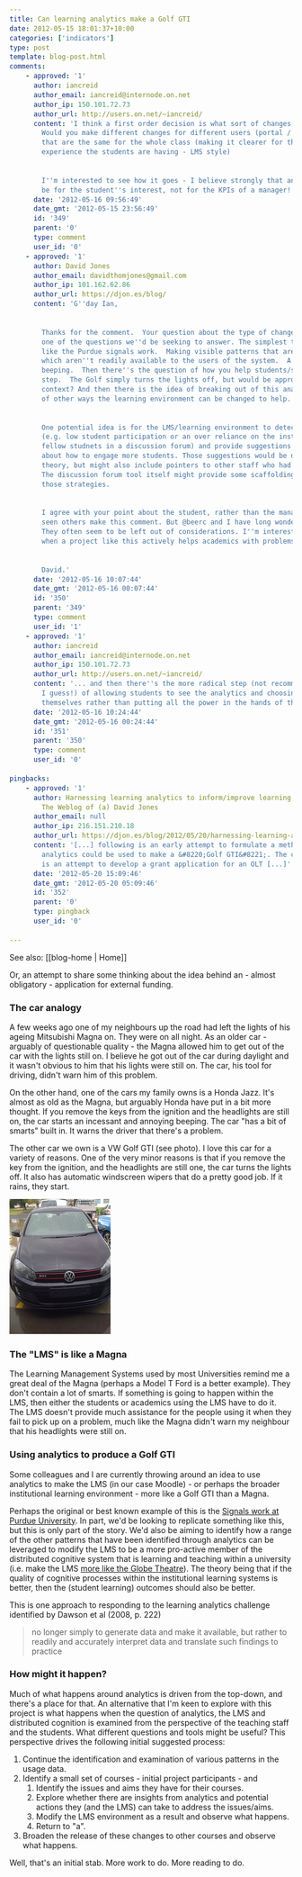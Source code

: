 ```yaml
---
title: Can learning analytics make a Golf GTI
date: 2012-05-15 18:01:37+10:00
categories: ['indicators']
type: post
template: blog-post.html
comments:
    - approved: '1'
      author: iancreid
      author_email: iancreid@internode.on.net
      author_ip: 150.101.72.73
      author_url: http://users.on.net/~iancreid/
      content: 'I think a first order decision is what sort of changes would you make?
        Would you make different changes for different users (portal / PLE style) or changes
        that are the same for the whole class (making it clearer for the academic what
        experience the students are having - LMS style)
    
    
        I''m interested to see how it goes - I believe strongly that analytics should
        be for the student''s interest, not for the KPIs of a manager!'
      date: '2012-05-16 09:56:49'
      date_gmt: '2012-05-15 23:56:49'
      id: '349'
      parent: '0'
      type: comment
      user_id: '0'
    - approved: '1'
      author: David Jones
      author_email: davidthomjones@gmail.com
      author_ip: 101.162.62.86
      author_url: https://djon.es/blog/
      content: 'G''day Ian,
    
    
        Thanks for the comment.  Your question about the type of changes to be made, is
        one of the questions we''d be seeking to answer. The simplest type of change is
        like the Purdue signals work.  Making visible patterns that are in the data, but
        which aren''t readily available to the users of the system.  A bit like the Jazz
        beeping.  Then there''s the question of how you help students/staff take the next
        step.  The Golf simply turns the lights off, but would be appropriate in a learning
        context? And then there is the idea of breaking out of this analogy and thinking
        of other ways the learning environment can be changed to help.
    
    
        One potential idea is for the LMS/learning environment to detect certain situations
        (e.g. low student participation or an over reliance on the instructor rather than
        fellow studnets in a discussion forum) and provide suggestions to the academic
        about how to engage more students. Those suggestions would be drawn from literature/learning
        theory, but might also include pointers to other staff who had adopted these approaches.
        The discussion forum tool itself might provide some scaffolding to help implement
        those strategies.
    
    
        I agree with your point about the student, rather than the manager. And I''ve
        seen others make this comment. But @beerc and I have long wondered about the academic/teacher.
        They often seem to be left out of considerations. I''m interested in what happens
        when a project like this actively helps academics with problems they are experiencing.
    
    
        David.'
      date: '2012-05-16 10:07:44'
      date_gmt: '2012-05-16 00:07:44'
      id: '350'
      parent: '349'
      type: comment
      user_id: '1'
    - approved: '1'
      author: iancreid
      author_email: iancreid@internode.on.net
      author_ip: 150.101.72.73
      author_url: http://users.on.net/~iancreid/
      content: '... and then there''s the more radical step (not recommended initially,
        I guess!) of allowing students to see the analytics and choosing such changes
        themselves rather than putting all the power in the hands of the teacher...'
      date: '2012-05-16 10:24:44'
      date_gmt: '2012-05-16 00:24:44'
      id: '351'
      parent: '350'
      type: comment
      user_id: '0'
    
pingbacks:
    - approved: '1'
      author: Harnessing learning analytics to inform/improve learning and teaching &laquo;
        The Weblog of (a) David Jones
      author_email: null
      author_ip: 216.151.210.18
      author_url: https://djon.es/blog/2012/05/20/harnessing-learning-analytics-to-informimprove-learning-and-teaching/
      content: '[...] following is an early attempt to formulate a method by which learning
        analytics could be used to make a &#8220;Golf GTI&#8221;. The context for this
        is an attempt to develop a grant application for an OLT [...]'
      date: '2012-05-20 15:09:46'
      date_gmt: '2012-05-20 05:09:46'
      id: '352'
      parent: '0'
      type: pingback
      user_id: '0'
    
---
```


See also: [[blog-home | Home]]

Or, an attempt to share some thinking about the idea behind an - almost obligatory - application for external funding.

### The car analogy

A few weeks ago one of my neighbours up the road had left the lights of his ageing Mitsubishi Magna on. They were on all night. As an older car - arguably of questionable quality - the Magna allowed him to get out of the car with the lights still on. I believe he got out of the car during daylight and it wasn't obvious to him that his lights were still on. The car, his tool for driving, didn't warn him of this problem.

On the other hand, one of the cars my family owns is a Honda Jazz. It's almost as old as the Magna, but arguably Honda have put in a bit more thought. If you remove the keys from the ignition and the headlights are still on, the car starts an incessant and annoying beeping. The car "has a bit of smarts" built in. It warns the driver that there's a problem.

The other car we own is a VW Golf GTI (see photo). I love this car for a variety of reasons. One of the very minor reasons is that if you remove the key from the ignition, and the headlights are still one, the car turns the lights off. It also has automatic windscreen wipers that do a pretty good job. If it rains, they start.

[![The new car](images/5520914564_7aeba276c2_m.jpg)](http://www.flickr.com/photos/david_jones/5520914564/ "The new car by David T Jones, on Flickr")

### The "LMS" is like a Magna

The Learning Management Systems used by most Universities remind me a great deal of the Magna (perhaps a Model T Ford is a better example). They don't contain a lot of smarts. If something is going to happen within the LMS, then either the students or academics using the LMS have to do it. The LMS doesn't provide much assistance for the people using it when they fail to pick up on a problem, much like the Magna didn't warn my neighbour that his headlights were still on.

### Using analytics to produce a Golf GTI

Some colleagues and I are currently throwing around an idea to use analytics to make the LMS (in our case Moodle) - or perhaps the broader institutional learning environment - more like a Golf GTI than a Magna.

Perhaps the original or best known example of this is the [Signals work at Purdue University](http://www.itap.purdue.edu/learning/tools/signals/). In part, we'd be looking to replicate something like this, but this is only part of the story. We'd also be aiming to identify how a range of the other patterns that have been identified through analytics can be leveraged to modify the LMS to be a more pro-active member of the distributed cognitive system that is learning and teaching within a university (i.e. make the LMS [more like the Globe Theatre](/blog2/2010/10/06/making-the-lms-more-like-the-globe-theatre-distributed-cognition-the-extended-mind-and-moodle/)). The theory being that if the quality of cognitive processes within the institutional learning systems is better, then the (student learning) outcomes should also be better.

This is one approach to responding to the learning analytics challenge identified by Dawson et al (2008, p. 222)

> no longer simply to generate data and make it available, but rather to readily and accurately interpret data and translate such findings to practice

### How might it happen?

Much of what happens around analytics is driven from the top-down, and there's a place for that. An alternative that I'm keen to explore with this project is what happens when the question of analytics, the LMS and distributed cognition is examined from the perspective of the teaching staff and the students. What different questions and tools might be useful? This perspective drives the following initial suggested process:

1. Continue the identification and examination of various patterns in the usage data.
2. Identify a small set of courses - initial project participants - and
    1. Identify the issues and aims they have for their courses.
    2. Explore whether there are insights from analytics and potential actions they (and the LMS) can take to address the issues/aims.
    3. Modify the LMS environment as a result and observe what happens.
    4. Return to "a".
3. Broaden the release of these changes to other courses and observe what happens.

Well, that's an initial stab. More work to do. More reading to do.